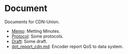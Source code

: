 # Document
Documents for CDN-Union.

* [Memo](Memo): Metting Minutes.
* [Protocol](Protocol): Some protocols.
* [Draft](Draft): Some draft.
* [dot_report_cdn.md](dot_report_cdn.md): Encoder report QoS to data system.
